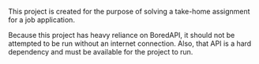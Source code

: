 This project is created for the purpose of solving a take-home assignment for a job application.

Because this project has heavy reliance on BoredAPI, it should not be attempted to be run without an internet connection.
Also, that API is a hard dependency and must be available for the project to run.
